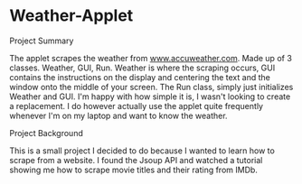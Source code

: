# Weather-Applet
Project Summary

The applet scrapes the weather from www.accuweather.com. Made up of 3 classes. Weather, GUI, Run. Weather is where the scraping occurs, GUI contains the instructions on the display and centering the text and the window onto the middle of your screen. The Run class, simply just initializes Weather and GUI. I'm happy with how simple it is, I wasn't looking to create a replacement. I do however actually use the applet quite frequently whenever I'm on my laptop and want to know the weather.
​

Project Background

This is a small project I decided to do because I wanted to learn how to scrape from a website. I found the Jsoup API and watched a tutorial showing me how to scrape movie titles and their rating from IMDb. 
